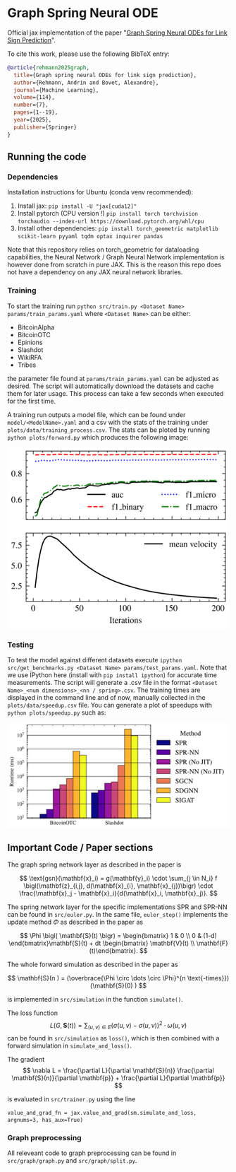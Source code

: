 # Graph Spring Neural ODE

Official jax implementation of the paper "[Graph Spring Neural ODEs for Link Sign Prediction](https://link.springer.com/article/10.1007/s10994-025-06794-1)". 

To cite this work, please use the following BibTeX entry:

```bibtex
@article{rehmann2025graph,
  title={Graph spring neural ODEs for link sign prediction},
  author={Rehmann, Andrin and Bovet, Alexandre},
  journal={Machine Learning},
  volume={114},
  number={7},
  pages={1--19},
  year={2025},
  publisher={Springer}
}
```

## Running the code

### Dependencies

Installation instructions for Ubuntu (conda venv recommended):

1. Install jax: 
``pip install -U "jax[cuda12]"``
2. Install pytorch (CPU version !) ``pip install torch torchvision torchaudio --index-url https://download.pytorch.org/whl/cpu``
3. Install other dependencies: ``pip install torch_geometric matplotlib scikit-learn pyyaml tqdm optax inquirer pandas``

Note that this repository relies on torch_geometric for dataloading capabilities, the Neural Network / Graph Neural Network implementation is however done from scratch in pure JAX. This is the reason this repo does not have a dependency on any JAX neural network libraries.
### Training

To start the training run ```python src/train.py <Dataset Name> params/train_params.yaml``` where ```<Dataset Name>``` can be either:

- BitcoinAlpha
- BitcoinOTC
- Epinions
- Slashdot 
- WikiRFA
- Tribes

the parameter file found at ```params/train_params.yaml``` can be adjusted as desired. The script will automatically download the datasets and cache them for later usage. This process can take a few seconds when executed for the first time.

A training run outputs a model file, which can be found under ```model/<ModelName>.yaml``` and a csv with the stats of the training under ```plots/data/training_process.csv```. The stats can be ploted by running ```python plots/forward.py``` which produces the following image:

![Forward](plots/forward.png)

### Testing

To test the model against different datasets execute ```ipython src/get_benchmarks.py <Dataset Name> params/test_params.yaml```. Note that we use IPython here (install with ```pip install ipython```) for accurate time measurements. The script will generate a .csv file in the format ```<Dataset Name>_<num dimensions>_<nn / spring>.csv```. The training times are displayed in the command line and of now, manually collected in the ```plots/data/speedup.csv``` file. You can generate a plot of speedups with  ```python plots/speedup.py``` such as:

![Forward](plots/performance.png)

## Important Code / Paper sections

The graph spring network layer as described in the paper is

$$
    \text{gsn}(\mathbf{x}_i) = g(\mathbf{y}_i) \cdot \sum_{j \in N_i} f \bigl(\mathbf{z}_{i,j}, d(\mathbf{x}_{i}, \mathbf{x}_{j})\bigr) \cdot \frac{\mathbf{x}_j - \mathbf{x}_i}{d(\mathbf{x}_i, \mathbf{x}_j)}.
$$

The spring network layer for the specific implementations SPR and SPR-NN can be found in ``src/euler.py``. In the same file, ``euler_step()`` implements the update method $\Phi$ as described in the paper as

$$
    \Phi \bigl( \mathbf{S}(t) \bigr) = \begin{bmatrix}
        1 & 0 \\ 0 & (1-d) 
    \end{bmatrix}\mathbf{S}(t) + dt \begin{bmatrix} \mathbf{V}(t) \\  \mathbf{F}(t)\end{bmatrix}.
$$

The whole forward simulation as described in the paper as 

$$
    \mathbf{S}(n ) = (\overbrace{\Phi \circ \dots \circ \Phi}^{n \text{-times}})(\mathbf{S}(0) )
$$

is implemented in ``src/simulation`` in the function ``simulate()``.

The loss function 
$$
    L(G, \textbf{S}(t)) = \sum_{(u, v) \in E} (\sigma(u, v) - {\sigma}(u, v))^2 \cdot \omega(u, v)
$$ 
can be found in ``src/simulation`` as ``loss()``, which is then combined with a forward simulation in ``simulate_and_loss()``. 

The gradient 
$$
    \nabla L  = \frac{\partial L}{\partial \mathbf{S}(n)} \frac{\partial \mathbf{S}(n)}{\partial \mathbf{p}} + \frac{\partial L}{\partial \mathbf{p}}
$$

is evaluated in ``src/trainer.py`` using the line 

```
value_and_grad_fn = jax.value_and_grad(sm.simulate_and_loss, argnums=3, has_aux=True)
```

### Graph preprocessing

All releveant code to graph preprocessing can be found in ``src/graph/graph.py`` and ``src/graph/split.py``.